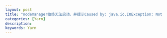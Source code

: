 ```yaml
---
layout: post
title: "nodemanager始终无法启动，并提示Caused by: java.io.IOException: Not able to enforce cpu weights; cannot find cgroup for cpu controller in /proc/mounts"
categories: [Yarn]
description: 
keywords: Yarn
---
```


